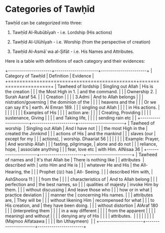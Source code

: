 
# Categories of Tawḥīd

Tawḥīd can be categorized into three:

1. Tawḥīd Al-Rubūbīyah - i.e. Lordship (His actions)

2. Tawḥīd Al-Ulūhīyah - i.e. Worship (from the perspective of creation)

3. Tawḥīd Al-Asmāʾ wa al-Ṣifāt - i.e. His Names and Attributes.

Here is a table with definitions of each category and their evidences:

<!-- TODO: Fix table -->

+----------------------+----------------------+-----------------------+
| Category  of Tawḥīd  | Definition           | Evidence              |
+======================+======================+=======================+
| Tawheed of lordship  | Singling out Allah   | His is the creation   |
|                      | the Most High in 1.  | and the command.      |
|                      | Ownership 2.         | Surah Aaraf 54.       |
|                      | Creation             |                       |
|                      | 3.Admi               | And to Allah belongs  |
|                      | nistration/governing | the dominion of the   |
|                      |                      | heavens and the       |
|                      | Or we can say it\'s  | earth. Al Emran 189.  |
|                      | singling out Allah   |                       |
|                      | in His actions.      |                       |
|                      |                      |                       |
|                      | Examples of His      |                       |
|                      | action are:          |                       |
|                      | Creating, Providing  |                       |
|                      | sustenance, Giving   |                       |
|                      | and Taking life,     |                       |
|                      | sending rain etc     |                       |
+----------------------+----------------------+-----------------------+
| Tawheed of worship   | Singling out Allah   | And I have not        |
|                      | the most High in the | created the Jinnkind  |
|                      | actions of His       | and the mankind       |
|                      | slaves (our          | except for my         |
|                      | actions),            | worship. Dhaariat 56  |
|                      |                      |                       |
|                      | Example: Prayer,     | And worship Allah     |
|                      | fasting, pilgrimage, | alone and do not      |
|                      | reliance, hope,      | associate anything    |
|                      | fear, love etc       | with Him. AlNisaa 36  |
+----------------------+----------------------+-----------------------+
| Tawheed of names and | It\'s that Allah be  | There is nothing like |
| attributes           | described with       | unto Him and He is    |
|                      | whatever He and His  | the All-Hearing, the  |
|                      | Prophet (ﷺ) has      | All- Seeing.          |
|                      | described Him with,  | AshShoora 11          |
|                      | from the             |                       |
|                      | characteristics of   | And to Allah belong   |
|                      | perfection and       | the best names, so    |
|                      | qualities of majesty | invoke Him by them.   |
|                      | without discussing   | And leave those who   |
|                      | how or in what       | practice deviation    |
|                      | manner the           | concerning His names. |
|                      | attributes are,      | They will be          |
|                      | without likening Him | recompensed for what  |
|                      | to His creation, and | they have been doing. |
|                      | without distortion   | AlAraf 180            |
|                      | (interpreting them   |                       |
|                      | in a way different   |                       |
|                      | from the apparent    |                       |
|                      | meaning) and without |                       |
|                      | denying any of His   |                       |
|                      | attributes.          |                       |
|                      |                      |                       |
|                      | (Majmoo Alfataawa    |                       |
|                      | Ibn Uthaymeen)       |                       |
+----------------------+----------------------+-----------------------+